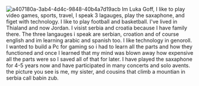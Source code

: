 ![a407180a-3ab4-4d4c-9848-40b4a7d19acb](https://user-images.githubusercontent.com/112539194/187746822-4013734f-b36f-4c50-9eed-54ccb4786e8b.jpg)
Im Luka Goff,
I like to play video games, sports, travel, I speak 3 lagauges, play the saxaphone, and figet with technology. I like to play football and basketball. I've lived in Thialand and now Jordan. I visist serbia and croatia because I have family there. The three langauges i speak are serbian, croation and of course english and im learning arabic and spanish too. I like technology in genoroll. I wanted to build a Pc for gaming so i had to learn all the parts and how they functioned and once I learned that my mind was blown away how expensive all the parts were so I saved all of that for later. I have played the saxaphone for 4-5 years now and have participated in many concerts and solo avents. the picture you see is me, my sister, and cousins that climb a mountian in serbia call babin zub.
